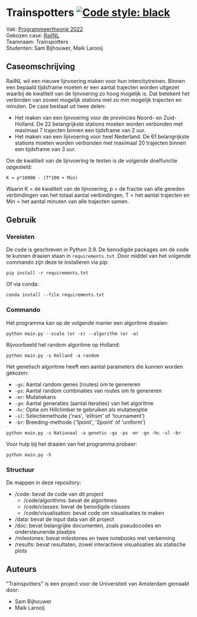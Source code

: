 # Trainspotters [![Code style: black](https://img.shields.io/badge/code%20style-black-000000.svg)](https://github.com/psf/black)

Vak: [Programmeertheorie 2022](theorie.mprog.nl) <br>
Gekozen case: [RailNL](https://theorie.mprog.nl/cases/railnl) <br>
Teamnaam: Trainspotters <br>
Studenten: Sam Bijhouwer, Maik Larooij

## Caseomschrijving

RailNL wil een nieuwe lijnvoering maken voor hun intercitytreinen. Binnen een bepaald tijdsframe moeten er een aantal trajecten worden uitgezet waarbij de kwaliteit van de lijnvoering zo hoog mogelijk is. Dat betekent het verbinden van zoveel mogelijk stations met zo min mogelijk trajecten en minuten. De case bestaat uit twee delen:

- Het maken van een lijnvoering voor de provincies Noord- en Zuid-Holland. De 22 belangrijkste stations moeten worden verbonden met maximaal 7 trajecten binnen een tijdsframe van 2 uur.
- Het maken van een lijnvoering voor heel Nederland. De 61 belangrijkste stations moeten worden verbonden met maximaal 20 trajecten binnen een tijdsframe van 3 uur.

Om de kwaliteit van de lijnvoering te testen is de volgende doelfunctie opgesteld:
```
K = p*10000 - (T*100 + Min)
```
Waarin K = de kwaliteit van de lijnvoering, p = de fractie van alle gereden verbindingen van het totaal aantal verbindingen, T = het aantal trajecten en Min = het aantal minuten van alle trajecten samen.

## Gebruik

### Vereisten
De code is geschreven in Python 3.9. De benodigde packages om de code te kunnen draaien staan in `requirements.txt`. Door middel van het volgende commando zijn deze te installeren via pip:
```
pip install -r requirements.txt
```
Of via conda:
```
conda install --file requirements.txt
```

### Commando

Het programma kan op de volgende manier een algoritme draaien:

```
python main.py --scale (or -s) --algorithm (or -a)
```

Bijvoorbeeld het random algoritme op Holland:

```
python main.py -s Holland -a random
```

Het genetisch algoritme heeft een aantal parameters die kunnen worden gekozen:

- `-gs`: Aantal random genes (routes) om te genereren
- `-ps`: Aantal random combinaties van routes om te genereren
- `-mr`: Mutatiekans
- `-gn`: Aantal generaties (aantal iteraties) van het algoritme
- `-hc`: Optie om Hillclimber te gebruiken als mutatieoptie
- `-sl`: Selectiemethode ('rws', 'elitism' of 'tournament')
- `-br`: Breeding-methode ('1point', '2point' of 'uniform')

```
python main.py -s Nationaal -a genetic -gs -ps -mr -gn -hc -sl -br
```

Voor hulp bij het draaien van het programma probeer:

```
python main.py -h
```

### Structuur

De mappen in deze repository:
- /code: bevat de code van dit project
    - /code/algorithms: bevat de algoritmes
    - /code/classes: bevat de benodigde classes
    - /code/visualisation: bevat code om visualisaties te maken
- /data: bevat de input data van dit project
- /doc: bevat belangrijke documenten, zoals pseudocodes en ondersteunende plaatjes
- /milestones: bevat milestones en twee notebooks met verkenning
- /results: bevat resultaten, zowel interactieve visualisaties als statische plots

## Auteurs

"Trainspotters" is een project voor de Universiteit van Amsterdam gemaakt door:

- Sam Bijhouwer
- Maik Larooij